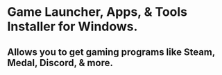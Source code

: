 # Game Launcher, Apps, & Tools Installer for Windows.

## Allows you to get gaming programs like Steam, Medal, Discord, & more.
